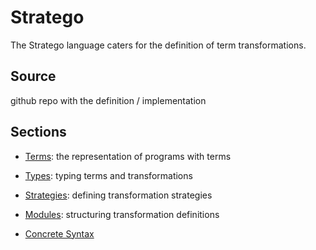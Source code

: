 # Stratego

The Stratego language caters for the definition of term transformations.

## Source

github repo with the definition / implementation

## Sections

- [Terms](terms/): the representation of programs with terms
- [Types](types/): typing terms and transformations
- [Strategies](strategies/): defining transformation strategies
- [Modules](modules/): structuring transformation definitions

- [Concrete Syntax](concrete-syntax/)
